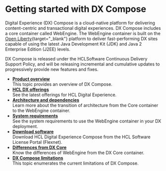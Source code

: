 # Getting started with DX Compose

Digital Experience (DX) Compose is a cloud-native platform for delivering content-centric and transactional digital experiences. DX Compose includes a core container called WebEngine. The WebEngine container is built on the [Open Liberty](https://openliberty.io/){target="_blank"} platform to deliver fast-performing DX sites capable of using the latest Java Development Kit (JDK) and Java 2 Enterprise Edition (J2EE) levels.

DX Compose is released under the HCLSoftware Continuous Delivery Support Policy, and will be releasing incremental and cumulative updates to progressively provide new features and fixes.

-   **[Product overview](product_overview/index.md)**  
This topic provides an overview of DX Compose.
-   **[HCL DX offerings](offerings.md)**  
See the latest offerings for HCL Digital Experience.
-   **[Architecture and dependencies](architecture_dependencies.md)**  
Learn more about the transition of architecture from the Core container to the WebEngine container.
-   **[System requirements](system_requirements.md)**  
See the system requirements to use the WebEngine container in your DX deployment.
-   **[Download software](download)**  
Download HCL Digital Experience Compose from the HCL Software License Portal (Flexnet).
-   **[Differences from DX Core](differences.md)**  
Know the differences of WebEngine from the DX Core container. 
-   **[DX Compose limitations](limitations.md)**  <br>
This topic enumerates the current limitations of DX Compose.